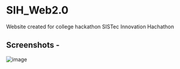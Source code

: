 # SIH_Web2.0
Website created for college hackathon SISTec Innovation Hachathon

## Screenshots - 
![image](https://github.com/harsh-kamde/SIH_Web2.0/assets/105597593/85fd97aa-705b-4d17-b6e3-18659872c359)


